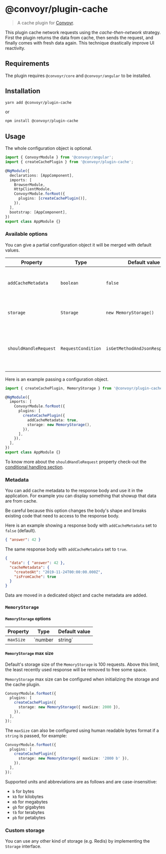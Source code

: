 # @convoyr/plugin-cache

> A cache plugin for [Convoyr](https://github.com/jscutlery/convoyr).

This plugin cache network requests using the _cache-then-network_ strategy. First the plugin returns the data from cache, then sends the request, and finally comes with fresh data again. This technique drastically improve UI reactivity.

## Requirements

The plugin requires `@convoyr/core` and `@convoyr/angular` to be installed.

## Installation

```bash
yarn add @convoyr/plugin-cache
```

or

```bash
npm install @convoyr/plugin-cache
```

## Usage

The whole configuration object is optional.

```ts
import { ConvoyrModule } from '@convoyr/angular';
import { createCachePlugin } from '@convoyr/plugin-cache';

@NgModule({
  declarations: [AppComponent],
  imports: [
    BrowserModule,
    HttpClientModule,
    ConvoyrModule.forRoot({
      plugins: [createCachePlugin()],
    }),
  ],
  bootstrap: [AppComponent],
})
export class AppModule {}
```

### Available options

You can give a partial configuration object it will be merged with default values.

| Property              | Type               | Default value                    | Description                                                        |
| --------------------- | ------------------ | -------------------------------- | ------------------------------------------------------------------ |
| `addCacheMetadata`    | `boolean`          | `false`                          | Add cache metadata to the response body.                           |
| `storage`             | `Storage`          | `new MemoryStorage()`            | Storage used to store the cache.                                   |
| `shouldHandleRequest` | `RequestCondition` | `isGetMethodAndJsonResponseType` | Predicate function to know which request the plugin should handle. |

Here is an example passing a configuration object.

```ts
import { createCachePlugin, MemoryStorage } from '@convoyr/plugin-cache';

@NgModule({
  imports: [
    ConvoyrModule.forRoot({
      plugins: [
        createCachePlugin({
          addCacheMetadata: true,
          storage: new MemoryStorage(),
        }),
      ],
    }),
  ],
})
export class AppModule {}
```

To know more about the `shouldHandleRequest` property check-out the [conditional handling section](https://github.com/jscutlery/convoyr#conditional-handling).

### Metadata

You can add cache metadata to the response body and use it in the application. For example you can display something that showup that data are from cache.

Be careful because this option changes the body's shape and breaks existing code that need to access to the response body.

Here is an example showing a response body with `addCacheMetadata` set to `false` (default).

```json
{ "answer": 42 }
```

The same response body with `addCacheMetadata` set to `true`.

```json
{
  "data": { "answer": 42 },
  "cacheMetadata": {
    "createdAt": "2019-11-24T00:00:00.000Z",
    "isFromCache": true
  }
}
```

Data are moved in a dedicated object and cache metadata are added.

### `MemoryStorage`

#### `MemoryStorage` options

| Property  | Type              | Default value |
| --------- | ----------------- | ------------- |
| `maxSize` | `number | string` | `100`         |

#### `MemoryStorage` max size

Default's storage size of the `MemoryStorage` is 100 requests. Above this limit, the least recently used response will be removed to free some space.

`MemoryStorage` max size can be configured when initializing the storage and the cache plugin.

```ts
ConvoyrModule.forRoot({
  plugins: [
    createCachePlugin({
      storage: new MemoryStorage({ maxSize: 2000 }),
    }),
  ],
});
```

The `maxSize` can also be configured using human readable bytes format if a `string` is passed, for example:

```ts
ConvoyrModule.forRoot({
  plugins: [
    createCachePlugin({
      storage: new MemoryStorage({ maxSize: '2000 b' }),
    }),
  ],
});
```

Supported units and abbreviations are as follows and are case-insensitive:

- `b` for bytes
- `kb` for kilobytes
- `mb` for megabytes
- `gb` for gigabytes
- `tb` for terabytes
- `pb` for petabytes

### Custom storage

You can use any other kind of storage (e.g. Redis) by implementing the `Storage` interface.
